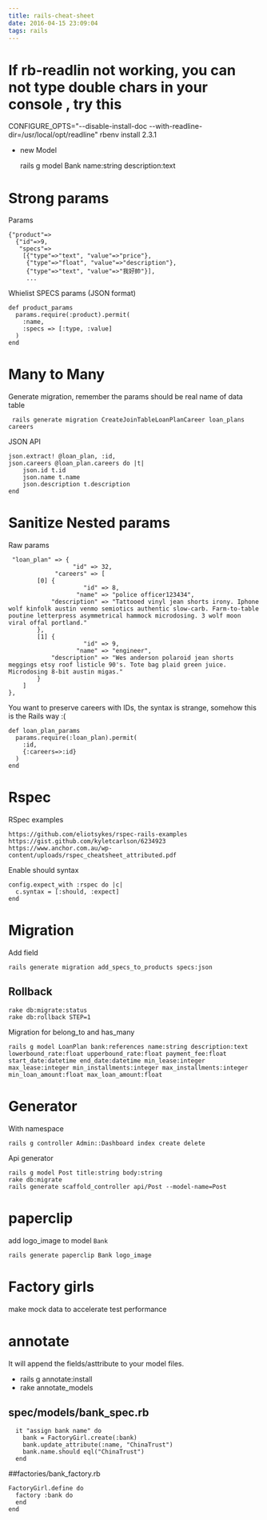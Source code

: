 ```yaml
---
title: rails-cheat-sheet
date: 2016-04-15 23:09:04
tags: rails
---
```



# If rb-readlin not working, you can not type double chars in your console , try this


CONFIGURE_OPTS="--disable-install-doc --with-readline-dir=/usr/local/opt/readline" rbenv install 2.3.1




- new Model

    rails g model Bank name:string description:text

# Strong params

Params

    {"product"=>
      {"id"=>9,
       "specs"=>
        [{"type"=>"text", "value"=>"price"},
         {"type"=>"float", "value"=>"description"},
         {"type"=>"text", "value"=>"我好帥"}],
         ...

Whielist SPECS params (JSON format)

    def product_params
      params.require(:product).permit(
        :name,
        :specs => [:type, :value]
      )
    end


# Many to Many

Generate migration, remember the params should be real name of data table

     rails generate migration CreateJoinTableLoanPlanCareer loan_plans careers

JSON API

    json.extract! @loan_plan, :id,
    json.careers @loan_plan.careers do |t|
        json.id t.id
        json.name t.name
        json.description t.description
    end


# Sanitize Nested params

Raw params

     "loan_plan" => {
                      "id" => 32,
                 "careers" => [
            [0] {
                         "id" => 8,
                       "name" => "police officer123434",
                "description" => "Tattooed vinyl jean shorts irony. Iphone wolf kinfolk austin venmo semiotics authentic slow-carb. Farm-to-table poutine letterpress asymmetrical hammock microdosing. 3 wolf moon viral offal portland."
            },
            [1] {
                         "id" => 9,
                       "name" => "engineer",
                "description" => "Wes anderson polaroid jean shorts meggings etsy roof listicle 90's. Tote bag plaid green juice. Microdosing 8-bit austin migas."
            }
        ]
    },

You want to preserve careers with IDs, the syntax is strange, somehow this is the Rails way :(

    def loan_plan_params
      params.require(:loan_plan).permit(
        :id, 
        {:careers=>:id}
      )
    end

# Rspec

RSpec examples

    https://github.com/eliotsykes/rspec-rails-examples
    https://gist.github.com/kyletcarlson/6234923
    https://www.anchor.com.au/wp-content/uploads/rspec_cheatsheet_attributed.pdf


Enable should syntax

    config.expect_with :rspec do |c|
      c.syntax = [:should, :expect]
    end

# Migration

Add field

    rails generate migration add_specs_to_products specs:json

## Rollback

    rake db:migrate:status
    rake db:rollback STEP=1

Migration for belong_to and has_many

    rails g model LoanPlan bank:references name:string description:text lowerbound_rate:float upperbound_rate:float payment_fee:float start_date:datetime end_date:datetime min_lease:integer max_lease:integer min_installments:integer max_installments:integer min_loan_amount:float max_loan_amount:float

# Generator

With namespace
  
    rails g controller Admin::Dashboard index create delete

Api generator

    rails g model Post title:string body:string
    rake db:migrate
    rails generate scaffold_controller api/Post --model-name=Post

# paperclip

add logo_image to model `Bank`

    rails generate paperclip Bank logo_image


# Factory girls

make mock data to accelerate test performance


# annotate

It will append the fields/asttribute to your model files.

  - rails g annotate:install
  - rake annotate_models

## spec/models/bank_spec.rb

      it "assign bank name" do
        bank = FactoryGirl.create(:bank)
        bank.update_attribute(:name, "ChinaTrust")
        bank.name.should eql("ChinaTrust")
      end

##factories/bank_factory.rb    

    FactoryGirl.define do
      factory :bank do
      end
    end